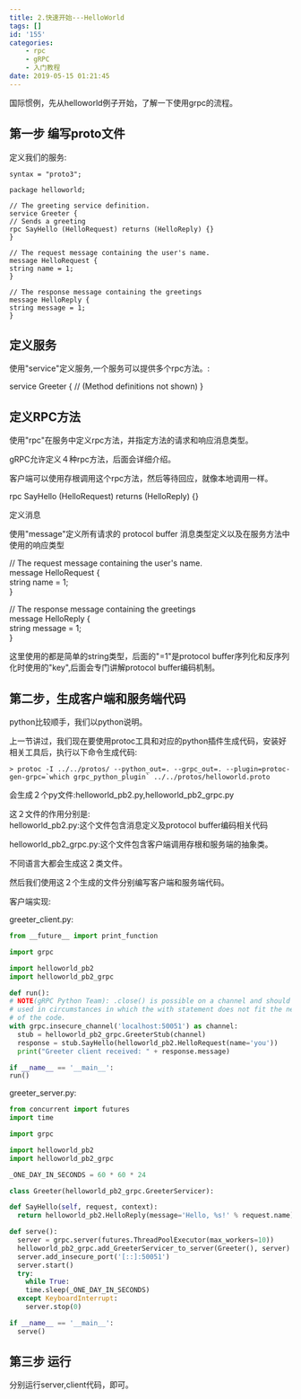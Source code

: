 ```yaml
---
title: 2.快速开始---HelloWorld
tags: []
id: '155'
categories:
    - rpc
    - gRPC
    - 入门教程
date: 2019-05-15 01:21:45
---
```


国际惯例，先从helloworld例子开始，了解一下使用grpc的流程。

## 第一步 编写proto文件

定义我们的服务:

```proto3
syntax = "proto3";

package helloworld;

// The greeting service definition.  
service Greeter {  
// Sends a greeting  
rpc SayHello (HelloRequest) returns (HelloReply) {}  
}

// The request message containing the user's name.  
message HelloRequest {  
string name = 1;  
}

// The response message containing the greetings  
message HelloReply {  
string message = 1;  
}
```

## 定义服务

使用"service"定义服务,一个服务可以提供多个rpc方法。:

service Greeter { // (Method definitions not shown) }

## 定义RPC方法

使用"rpc"在服务中定义rpc方法，并指定方法的请求和响应消息类型。

gRPC允许定义４种rpc方法，后面会详细介绍。

客户端可以使用存根调用这个rpc方法，然后等待回应，就像本地调用一样。

  
rpc SayHello (HelloRequest) returns (HelloReply) {}

定义消息

使用"message"定义所有请求的 protocol buffer 消息类型定义以及在服务方法中使用的响应类型

// The request message containing the user's name.  
message HelloRequest {  
string name = 1;  
}

// The response message containing the greetings  
message HelloReply {  
string message = 1;  
}

这里使用的都是简单的string类型，后面的"=1"是protocol buffer序列化和反序列化时使用的"key",后面会专门讲解protocol buffer编码机制。

## 第二步，生成客户端和服务端代码

python比较顺手，我们以python说明。

上一节讲过，我们现在要使用protoc工具和对应的python插件生成代码，安装好相关工具后，执行以下命令生成代码:

```shell
> protoc -I ../../protos/ --python_out=. --grpc_out=. --plugin=protoc-gen-grpc=`which grpc_python_plugin` ../../protos/helloworld.proto
```

会生成２个py文件:helloworld_pb2.py,helloworld_pb2_grpc.py

这２文件的作用分别是:  
helloworld_pb2.py:这个文件包含消息定义及protocol buffer编码相关代码

helloworld_pb2_grpc.py:这个文件包含客户端调用存根和服务端的抽象类。

不同语言大都会生成这２类文件。

然后我们使用这２个生成的文件分别编写客户端和服务端代码。

客户端实现:

greeter_client.py:

```python
from __future__ import print_function

import grpc

import helloworld_pb2  
import helloworld_pb2_grpc

def run():  
# NOTE(gRPC Python Team): .close() is possible on a channel and should be  
# used in circumstances in which the with statement does not fit the needs  
# of the code.  
with grpc.insecure_channel('localhost:50051') as channel:  
  stub = helloworld_pb2_grpc.GreeterStub(channel)  
  response = stub.SayHello(helloworld_pb2.HelloRequest(name='you'))  
  print("Greeter client received: " + response.message)

if __name__ == '__main__':  
run()

```

greeter_server.py:

```python
from concurrent import futures  
import time

import grpc

import helloworld_pb2  
import helloworld_pb2_grpc

_ONE_DAY_IN_SECONDS = 60 * 60 * 24

class Greeter(helloworld_pb2_grpc.GreeterServicer):

def SayHello(self, request, context):  
  return helloworld_pb2.HelloReply(message='Hello, %s!' % request.name)

def serve():  
  server = grpc.server(futures.ThreadPoolExecutor(max_workers=10))  
  helloworld_pb2_grpc.add_GreeterServicer_to_server(Greeter(), server)  
  server.add_insecure_port('[::]:50051')  
  server.start()  
  try:  
    while True:  
    time.sleep(_ONE_DAY_IN_SECONDS)  
  except KeyboardInterrupt:  
    server.stop(0)

if __name__ == '__main__':  
  serve()
```

## 第三步 运行

分别运行server,client代码，即可。